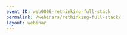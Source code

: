 ```yaml
---
event_ID: web0008-rethinking-full-stack
permalink: /webinars/rethinking-full-stack/
layout: webinar
---
```

